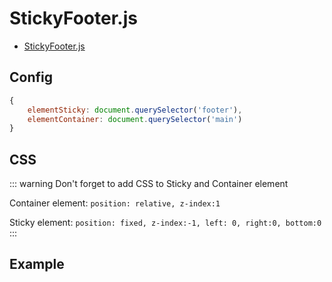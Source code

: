 # StickyFooter.js

* [StickyFooter.js](https://raw.githubusercontent.com/fluffy-factory/toolbox/master/src/js/modules/StickyFooter.js)

## Config
```js
{
	elementSticky: document.querySelector('footer'),
	elementContainer: document.querySelector('main')
}
```

## CSS

::: warning
Don't forget to add CSS to Sticky and Container element

Container element: 
`position: relative, z-index:1`

Sticky element: 
`position: fixed, z-index:-1, left: 0, right:0, bottom:0`
:::

## Example

<StickyFooter-StickyFooter></StickyFooter-StickyFooter>